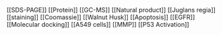 [[SDS-PAGE]]
[[Protein]]
[[GC-MS]]
[[Natural product]]
[[Juglans regia]]
[[staining]]
[[Coomassie]]
[[Walnut Husk]]
[[Apoptosis]]
[[EGFR]]
[[Molecular docking]]
[[A549 cells]]
[[MMP]]
[[P53 Activation]]
